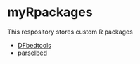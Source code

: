 # myRpackages
This respository stores custom R packages
- [DFbedtools](./DFbedtools)
- [parseIbed](./parseIbed)

